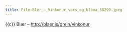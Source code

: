 ```yaml
---
title: File:Blær_–_Vinkonur_vors_og_blóma_58299.jpeg
---
```


{{c}} Blær – http://blaer.is/grein/vinkonur

